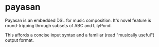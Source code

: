 payasan
=======

Payasan is an embedded DSL for music composition. It's novel 
feature is round-tripping through subsets of ABC and LilyPond.

This affords a concise input syntax and a familiar (read 
"musically useful") output format.




